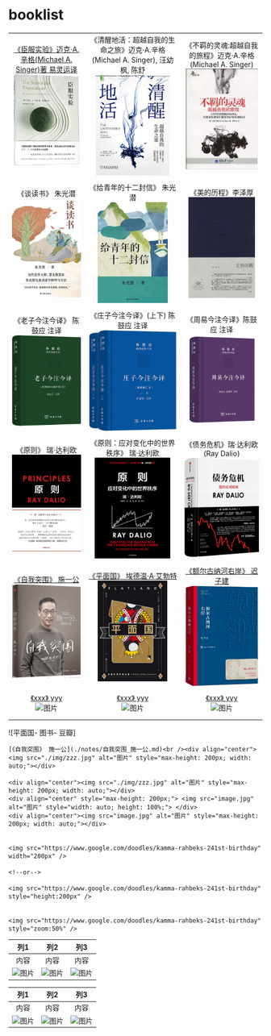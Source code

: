 # booklist

|                                                              |                                                              |                                                              |
| :----------------------------------------------------------: | :----------------------------------------------------------: | :----------------------------------------------------------: |
| [《臣服实验》迈克·A.辛格(Michael A. Singer)著 易灵运译](./notes/臣服实验_迈克·A.辛格.md)<br /> <div align="center"><img src="./img/719Vx4hXQlL.jpg" alt="图片" style="max-height: 200px; width: auto;"></div> | 《清醒地活：超越自我的生命之旅》迈克·A.辛格(Michael A. Singer), 汪幼枫, 陈舒<br /> <div align="center"><img src="./img/71VoFLv+sBL._AC_UL600_SR600,600_.jpg" alt="图片" style="max-height: 200px; width: auto;"></div> | 《不羁的灵魂:超越自我的旅程》迈克·A.辛格(Michael A. Singer)<br /><div align="center"><img src="./img/51I4NVSU4hL._AC_SY1000_.jpg" alt="图片" style="max-height: 200px; width: auto;"></div> |
|                                                              |                                                              |                                                              |
| 《谈读书》 朱光潜<br /> <div align="center"><img src="./img/956a0b007b3673573215dcbfdb063df.jpg" alt="图片" style="max-height: 200px; width: auto;"></div> | 《给青年的十二封信》 朱光潜<br /> <div align="center"><img src="./img/6282397ac59cbfca1a4a9aaf119e4d2.jpg" alt="图片" style="max-height: 200px; width: auto;"></div> | 《美的历程》李泽厚<br /><div align="center"><img src="./img/s3893343.jpg" alt="图片" style="max-height: 200px; width: auto;"></div> |
|                                                              |                                                              |                                                              |
| 《老子今注今译》 陈鼓应 注译 <br /><div align="center"><img src="./img/81ID59FQ9ML._AC_UF1000,1000_QL80_.jpg" alt="图片" style="max-height: 200px; width: auto;"></div> | 《庄子今注今译》(上下) 陈鼓应 注译<br /> <div align="center"><img src="./img/61mUpGkqOzL._AC_UF1000,1000_QL80_.jpg" alt="图片" style="max-height: 200px; width: auto;"></div> | 《周易今注今译》陈鼓应 注译 <br /><div align="center"><img src="./img/61l86ZdUzoL.jpg" alt="图片" style="max-height: 200px; width: auto;"></div> |
|                                                              |                                                              |                                                              |
| 《原则》 瑞·达利欧<br /><div align="center"><img src="./img/71hvjX7BamL._AC_UF1000,1000_QL80_.jpg" alt="图片" style="max-height: 200px; width: auto;"></div> | 《原则：应对变化中的世界秩序》 瑞·达利欧<br /> <div align="center"><img src="./img/41aFxxnusgL.jpg" alt="图片" style="max-height: 200px; width: auto;"></div> | 《债务危机》瑞·达利欧(Ray Dalio) <br /><div align="center"><img src="./img/91558RDi0ML._AC_UF1000,1000_QL80_.jpg" alt="图片" style="max-height: 200px; width: auto;"></div> |
|                                                              |                                                              |                                                              |
| [《自我突围》 施一公](./notes/自我突围_施一公.md)<br /><div align="center"><img src="./img/141b0e88-68d3-4ef1-8208-fde60e232a49.jpg" alt="图片" style="max-height: 200px; width: auto;"></div> | [《平面国》 埃德温·A·艾勃特](./notes/平面国_埃德温·A·艾勃特.md)<br /><div align="center"><img src="./img/s33710398.jpg" alt="图片" style="max-height: 200px; width: auto;"></div> | [《额尔古纳河右岸》 迟子建](./notes/额尔古纳河右岸_迟子建.md)<br /><div align="center"><img src="./img/image-20230629160759094.png" alt="图片" style="max-height: 200px; width: auto;"></div> |
|                                                              |                                                              |                                                              |
| [《xxx》 yyy](./notes/xxx_yyy.md)<br /><div align="center"><img src="./img/zzz.jpg" alt="图片" style="max-height: 200px; width: auto;"></div> | [《xxx》 yyy](./notes/xxx_yyy.md)<br /><div align="center"><img src="./img/zzz.jpg" alt="图片" style="max-height: 200px; width: auto;"></div> | [《xxx》 yyy](./notes/xxx_yyy.md)<br /><div align="center"><img src="./img/zzz.jpg" alt="图片" style="max-height: 200px; width: auto;"></div> |
|                                                              |                                                              |                                                              |
|                                                              |                                                              |                                                              |

![平面国- 图书- 豆瓣]

```
[《自我突围》 施一公](./notes/自我突围_施一公.md)<br /><div align="center"><img src="./img/zzz.jpg" alt="图片" style="max-height: 200px; width: auto;"></div>

<div align="center"><img src="./img/zzz.jpg" alt="图片" style="max-height: 200px; width: auto;"></div>
<div align="center" style="max-height: 200px;"> <img src="image.jpg" alt="图片" style="width: auto; height: 100%;"> </div>
<div align="center"><img src="image.jpg" alt="图片" style="max-height: 200px; width: auto;"></div>


<img src="https://www.google.com/doodles/kamma-rahbeks-241st-birthday" width="200px" />

<!--or-->

<img src="https://www.google.com/doodles/kamma-rahbeks-241st-birthday" style="height:200px" />


<img src="https://www.google.com/doodles/kamma-rahbeks-241st-birthday" style="zoom:50%" />
```





|   列1   |   列2   |   列3   |
|:-------:|:-------:|:-------:|
|   内容  |   内容  |   内容  |
| <div align="center"><img src="image.jpg" alt="图片"></div> | <div align="center"><img src="image.jpg" alt="图片"></div> | <div align="center"><img src="image.jpg" alt="图片"></div> |


|   列1   |   列2   |   列3   |
|:-------:|:-------:|:-------:|
|   内容  |   内容  |   内容  |
| <div align="center"><img src="image.jpg" alt="图片" style="max-height: 200px; width: auto;"></div> | <div align="center"><img src="image.jpg" alt="图片" style="max-height: 200px; width: auto;"></div> | <div align="center"><img src="image.jpg" alt="图片" style="max-height: 200px; width: auto;"></div> |
